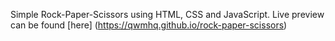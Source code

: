 Simple Rock-Paper-Scissors using HTML, CSS and JavaScript. Live preview can be found [here] (https://qwmhq.github.io/rock-paper-scissors)
